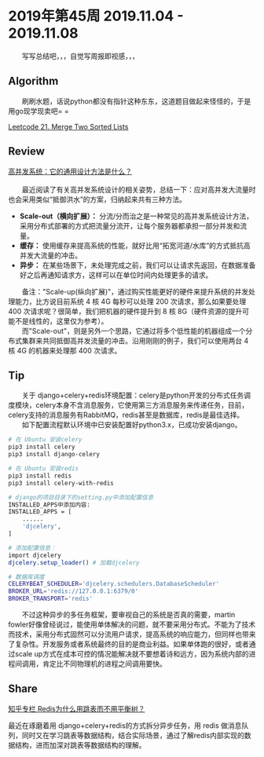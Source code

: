 # 2019年第45周 2019.11.04 - 2019.11.08

&emsp;&emsp;写写总结吧，，，自觉写周报即视感，，，

## Algorithm

&emsp;&emsp;刷刷水题，话说python都没有指针这种东东，这道题目做起来怪怪的，于是用go现学现卖吧= =

[Leetcode 21. Merge Two Sorted Lists](https://leetcode.com/problems/merge-two-sorted-lists/)

## Review

[高并发系统：它的通用设计方法是什么？](https://time.geekbang.org/column/article/137323)  
<br>
&emsp;&emsp;最近阅读了有关高并发系统设计的相关姿势，总结一下：应对高并发大流量时也会采用类似“抵御洪水”的方案，归纳起来共有三种方法。
- **Scale-out（横向扩展）：** 分流/分而治之是一种常见的高并发系统设计方法，采用分布式部署的方式把流量分流开，让每个服务器都承担一部分并发和流量。
- **缓存：** 使用缓存来提高系统的性能，就好比用“拓宽河道/水库”的方式抵抗高并发大流量的冲击。
- **异步：** 在某些场景下，未处理完成之前，我们可以让请求先返回，在数据准备好之后再通知请求方，这样可以在单位时间内处理更多的请求。

&emsp;&emsp;备注："Scale-up(纵向扩展)"，通过购买性能更好的硬件来提升系统的并发处理能力，比方说目前系统 4 核 4G 每秒可以处理 200 次请求，那么如果要处理 400 次请求呢？很简单，我们把机器的硬件提升到 8 核 8G（硬件资源的提升可能不是线性的，这里仅为参考）。  
&emsp;&emsp;而"Scale-out"，则是另外一个思路，它通过将多个低性能的机器组成一个分布式集群来共同抵御高并发流量的冲击。沿用刚刚的例子，我们可以使用两台 4 核 4G 的机器来处理那 400 次请求。


## Tip

&emsp;&emsp;关于 django+celery+redis环境配置：celery是python开发的分布式任务调度模块，celery本身不含消息服务，它使用第三方消息服务来传递任务，目前，celery支持的消息服务有RabbitMQ，redis甚至是数据库，redis是最佳选择。  
&emsp;&emsp;如下配置流程默认环境中已安装配置好python3.x，已成功安装django。

```bash
# 在 Ubuntu 安装celery
pip3 install celery
pip3 install django-celery

# 在 Ubuntu 安装redis
pip3 install redis
pip3 install celery-with-redis

# django的项目目录下的setting.py中添加配置信息
INSTALLED_APPS中添加内容:
INSTALLED_APPS = [
    ......
    'djcelery',   
]

# 添加配置信息：
import djcelery
djcelery.setup_loader() # 加载djcelery

# 数据库调度
CELERYBEAT_SCHEDULER='djcelery.schedulers.DatabaseScheduler'
BROKER_URL='redis://127.0.0.1:6379/0'
BROKER_TRANSPORT='redis'

```

&emsp;&emsp;不过这种异步的多任务框架，要审视自己的系统是否真的需要，martin fowler好像曾经说过，能使用单体解决的问题，就不要采用分布式。不能为了技术而技术，采用分布式固然可以分流用户请求，提高系统的响应能力，但同样也带来了复杂性。开发服务或者系统最终的目的是商业利益。如果单体跑的很好，或者通过scale up方式在成本可控的情况能解决就不要想着诗和远方，因为系统内部的进程间调用，肯定比不同物理机的进程之间调用要快。

## Share

[知乎专栏 Redis为什么用跳表而不用平衡树？](https://zhuanlan.zhihu.com/p/23370124)

最近在琢磨着用 django+celery+redis的方式拆分异步任务，用 redis 做消息队列，同时又在学习跳表等数据结构，结合实际场景，通过了解redis内部实现的数据结构，进而加深对跳表等数据结构的理解。
